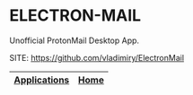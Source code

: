 # ELECTRON-MAIL

 Unofficial ProtonMail Desktop App.

 SITE: https://github.com/vladimiry/ElectronMail

 | [Applications](https://portable-linux-apps.github.io/apps.html) | [Home](https://portable-linux-apps.github.io)
 | --- | --- |
